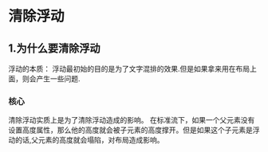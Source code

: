 # 清除浮动
## 1.为什么要清除浮动
浮动的本质：
浮动最初始的目的是为了文字混排的效果.但是如果拿来用在布局上面，则会产生一些问题.
### 核心
清除浮动实质上是为了清除浮动造成的影响。
在标准流下，如果一个父元素没有设置高度属性，那么他的高度就会被子元素的高度撑开。但是如果这个子元素是浮动的话,父元素的高度就会塌陷，对布局造成影响。